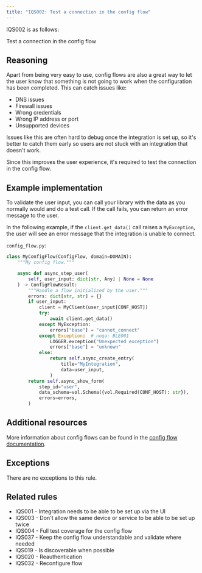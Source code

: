 ```yaml
---
title: "IQS002: Test a connection in the config flow"
---
```


IQS002 is as follows:

Test a connection in the config flow

## Reasoning

Apart from being very easy to use, config flows are also a great way to let the user know that something is not going to work when the configuration has been completed.
This can catch issues like:
- DNS issues
- Firewall issues
- Wrong credentials
- Wrong IP address or port
- Unsupported devices

Issues like this are often hard to debug once the integration is set up, so it's better to catch them early so users are not stuck with an integration that doesn't work.

Since this improves the user experience, it's required to test the connection in the config flow.

## Example implementation

To validate the user input, you can call your library with the data as you normally would and do a test call.
If the call fails, you can return an error message to the user.

In the following example, if the `client.get_data()` call raises a `MyException`, the user will see an error message that the integration is unable to connect.

`config_flow.py`:
```python
class MyConfigFlow(ConfigFlow, domain=DOMAIN):
    """My config flow."""

    async def async_step_user(
        self, user_input: dict[str, Any] | None = None
    ) -> ConfigFlowResult:
        """Handle a flow initialized by the user."""
        errors: dict[str, str] = {}
        if user_input:
            client = MyClient(user_input[CONF_HOST])
            try:
                await client.get_data()
            except MyException:
                errors["base"] = "cannot_connect"
            except Exception:  # noqa: BLE001
                LOGGER.exception("Unexpected exception")
                errors["base"] = "unknown"
            else:
                return self.async_create_entry(
                    title="MyIntegration",
                    data=user_input,
                )
        return self.async_show_form(
            step_id="user",
            data_schema=vol.Schema({vol.Required(CONF_HOST): str}),
            errors=errors,
        )
```

## Additional resources

More information about config flows can be found in the [config flow documentation](../../../config_entries_config_flow_handler).

## Exceptions

There are no exceptions to this rule.

## Related rules

- IQS001 - Integration needs to be able to be set up via the UI
- IQS003 - Don't allow the same device or service to be able to be set up twice
- IQS004 - Full test coverage for the config flow
- IQS037 - Keep the config flow understandable and validate where needed
- IQS019 - Is discoverable when possible
- IQS020 - Reauthentication
- IQS032 - Reconfigure flow